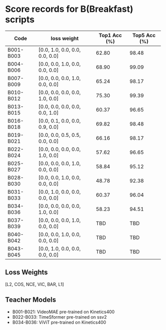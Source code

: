 # Score records for B(Breakfast) scripts

| Code | loss weight | Top1 Acc (%) | Top5 Acc (%) |
|------|-------------|---------------|---------------|
| B001-B003 | [0.0, 1.0, 0.0, 0.0, 0.0, 0.0] | 62.80 | 98.48 |
| B004-B006 | [0.0, 0.0, 1.0, 0.0, 0.0, 0.0] | 68.90 | 99.09 |
| B007-B009 | [0.0, 0.0, 0.0, 1.0, 0.0, 0.0] | 65.24 | 98.17 |
| B010-B012 | [0.0, 0.0, 0.0, 0.0, 1.0, 0.0] | 75.30 | 99.39 |
| B013-B015 | [0.0, 0.0, 0.0, 0.0, 0.0, 1.0] | 60.37 | 96.65 |
| B016-B018 | [0.0, 0.1, 0.0, 0.0, 0.9, 0.0] | 69.82 | 98.48 |
| B019-B021 | [0.0, 0.0, 0.5, 0.5, 0.0, 0.0] | 66.16 | 98.17 |
| B022-B024 | [0.0, 0.0, 0.0, 0.0, 1.0, 0.0] | 57.62 | 96.65 |
| B025-B027 | [0.0, 0.0, 0.0, 1.0, 0.0, 0.0] | 58.84 | 95.12 |
| B028-B030 | [0.0, 0.0, 1.0, 0.0, 0.0, 0.0] | 48.78 | 92.38 |
| B031-B033 | [0.0, 1.0, 0.0, 0.0, 0.0, 0.0] | 60.37 | 96.04 |
| B034-B036 | [0.0, 0.0, 0.0, 0.0, 1.0, 0.0] | 58.23 | 94.51 |
| B037-B039 | [0.0, 0.0, 0.0, 1.0, 0.0, 0.0] | TBD | TBD |
| B040-B042 | [0.0, 0.0, 1.0, 0.0, 0.0, 0.0] | TBD | TBD |
| B043-B045 | [0.0, 1.0, 0.0, 0.0, 0.0, 0.0] | TBD | TBD |

## Loss Weights

[L2, COS, NCE, VIC, BAR, L1]

## Teacher Models

- B001-B021: VideoMAE pre-trained on Kinetics400
- B022-B033: TimeSformer pre-trained on ssv2
- B034-B036: ViViT pre-trained on Kinetics400